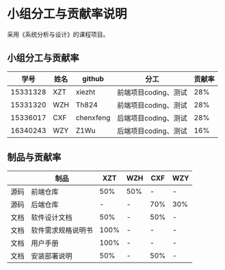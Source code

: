 # 小组分工与贡献率说明

采用《系统分析与设计》的课程项目。

## 小组分工与贡献率

| 学号 | 姓名 | github | 分工 |  贡献率 |
| - | - | - | - | - |
| 15331328 | XZT | xiezht | 前端项目coding、测试 | 28% |
| 15331320 | WZH | Th824 | 前端项目coding、测试 | 28% |
| 15336017 | CXF | chenxfeng | 后端项目coding、测试 | 28% |
| 16340243 | WZY | Z1Wu | 后端项目coding、测试 | 16% |

## 制品与贡献率

|      | 制品       | XZT | WZH | CXF | WZY |
|  -   |   -        |  -  |  -  |  -  |  -  |
| 源码 | 前端仓库    | 50% | 50% |  -  |  -  |
| 源码 | 后端仓库    |  -  |  -  | 70% | 30% |
| 文档 |软件设计文档 | 50% |  -  |  50% | - |
| 文档 |软件需求规格说明书| 100% | - | - | - |
| 文档 |用户手册     | 100% | - | - | - |
| 文档 |安装部署说明 | 50% | - | 50% | - |



